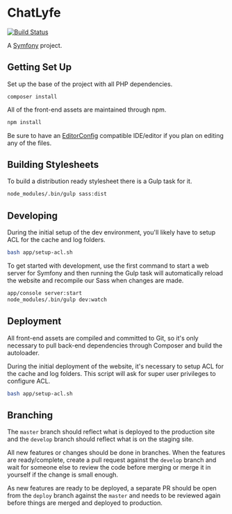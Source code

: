 # ChatLyfe

[![Build Status](https://travis-ci.com/allejo/ChatLyfe.svg?token=N8pP5syRDREGy8yzpAqR&branch=master)](https://travis-ci.com/allejo/ChatLyfe)

A [Symfony](https://symfony.com/doc/2.8/index.html) project.

## Getting Set Up

Set up the base of the project with all PHP dependencies.

```npm
composer install
```

All of the front-end assets are maintained through npm.

```bash
npm install
```

Be sure to have an [EditorConfig](http://editorconfig.org) compatible IDE/editor if you plan on editing any of the files.

## Building Stylesheets

To build a distribution ready stylesheet there is a Gulp task for it.

```bash
node_modules/.bin/gulp sass:dist
```

## Developing

During the initial setup of the dev environment, you'll likely have to setup ACL for the cache and log folders.

```bash
bash app/setup-acl.sh
```

To get started with development, use the first command to start a web server for Symfony and then running the Gulp task will automatically reload the website and recompile our Sass when changes are made.

```bash
app/console server:start
node_modules/.bin/gulp dev:watch
```

## Deployment

All front-end assets are compiled and committed to Git, so it's only necessary to pull back-end dependencies through Composer and build the autoloader.

During the initial deployment of the website, it's necessary to setup ACL for the cache and log folders. This script will ask for super user privileges to configure ACL.

```bash
bash app/setup-acl.sh
```

## Branching

The `master` branch should reflect what is deployed to the production site and the `develop` branch should reflect what is on the staging site.

All new features or changes should be done in branches. When the features are ready/complete, create a pull request against the `develop` branch and wait for someone else to review the code before merging or merge it in yourself if the change is small enough.

As new features are ready to be deployed, a separate PR should be open from the `deploy` branch against the `master` and needs to be reviewed again before things are merged and deployed to production.
